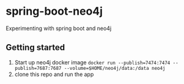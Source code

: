# spring-boot-neo4j
Experimenting with spring boot and neo4j

## Getting started
1. Start up neo4j docker image
`docker run --publish=7474:7474 --publish=7687:7687 --volume=$HOME/neo4j/data:/data neo4j`
2. clone this repo and run the app
